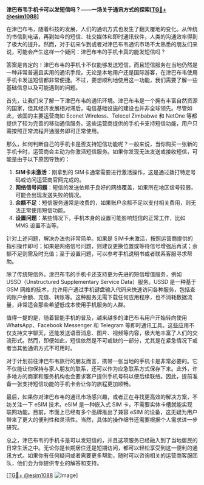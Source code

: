**津巴布韦手机卡可以发短信吗？——一场关于通讯方式的探索[[TG💪+ @esim1088](https://t.me/s/esim1088)]**

在津巴布韦，随着科技的发展，人们的通讯方式也发生了翻天覆地的变化。从传统的书信到电话，再到如今的短信、社交媒体和即时通讯软件，人类的沟通效率得到了极大的提升。然而，对于初来乍到或者对津巴布韦通讯市场不太熟悉的朋友们来说，可能会产生这样一个疑问：津巴布韦的手机卡真的能发短信吗？

答案是肯定的！津巴布韦的手机卡不仅能够发送短信，而且短信服务在当地仍然是一种非常普遍且实用的通讯手段。无论是本地用户还是国际游客，在津巴布韦使用手机卡发送短信都非常便捷。不过，要想顺利地使用这一功能，我们需要了解一些基础信息以及可能遇到的问题。

首先，让我们来了解一下津巴布韦的通讯环境。津巴布韦是一个拥有丰富自然资源的国家，但其经济发展相对滞后，电信基础设施的建设也并非全球领先。尽管如此，该国的主要运营商如 Econet Wireless、Telecel Zimbabwe 和 NetOne 等都提供了较为完善的移动通信服务。这些运营商提供的手机卡支持短信功能，用户只需按照正常流程开通服务即可正常使用。

那么，如何判断自己的手机卡是否支持短信功能呢？一般来说，当你购买一张新的手机卡时，运营商会主动为你激活短信服务。如果你发现无法发送或接收短信，可能是由于以下原因导致的：

1. **SIM卡未激活**：刚拿到的 SIM卡通常需要进行激活操作，这是通过拨打特定号码或访问运营商官网完成的。
2. **网络信号问题**：短信的发送依赖于良好的网络覆盖，如果所在地区信号较弱，可能会出现发送失败的情况。
3. **余额不足**：短信服务通常是收费的，如果账户余额不足以支付相关费用，则无法正常使用短信功能。
4. **设置问题**：某些情况下，手机本身的设置可能影响短信的正常工作，比如 MMS 设置不当等。

针对上述问题，解决办法也非常简单。如果是 SIM卡未激活，按照运营商提供的指引操作即可；如果是网络信号问题，则建议更换位置或等待信号增强后再试；余额不足则需及时充值；至于设置问题，可以参考手机说明书或者联系客服寻求帮助。

除了传统短信外，津巴布韦的手机卡还支持更为先进的短信增值服务，例如 USSD（Unstructured Supplementary Service Data）服务。USSD 是一种基于 GSM 网络的技术，允许用户通过手机键盘输入代码来快速访问各种服务，包括查询账户余额、充值、转账等。这种服务无需下载任何应用程序，也不消耗数据流量，非常适合那些希望低成本使用手机服务的人群。

值得一提的是，随着智能手机的普及，越来越多的津巴布韦用户开始转向使用 WhatsApp、Facebook Messenger 和 Telegram 等即时通讯工具。这些应用不仅支持文字聊天，还能发送语音消息、图片、视频等内容，极大地丰富了人们的交流形式。然而，即便如此，短信依然是不可或缺的一部分，尤其是在紧急情况下或者当其他通讯方式不可用时。

对于计划前往津巴布韦旅行的朋友而言，携带一张当地的手机卡是非常必要的。它不仅能让你保持与家人朋友的联系，还可以作为应急联系方式保存下来。此外，许多地方的商家和服务机构也会要求客户提供手机号码以便后续联络。因此，提前准备一张支持短信功能的手机卡会让你的旅程更加顺畅。

最后，如果你对津巴布韦的通讯市场感兴趣，或者正在寻找更高效的解决方案，不妨关注一下 eSIM 技术。eSIM 是一种嵌入式 SIM 卡，不需要实体卡槽就能实现联网功能。目前，市面上已经有多个品牌推出了兼容 eSIM 的设备，这无疑为用户带来了更大的便利性和灵活性。当然，具体的操作细节还需要根据个人需求进一步研究。

总之，津巴布韦的手机卡是可以发短信的，并且这项服务已经融入到了当地居民的日常生活之中。无论你是长期居住还是短期访问，都可以轻松享受到这一便利的通讯方式。如果你有任何疑问或者需要更多帮助，随时可以咨询相关的运营商客服团队，他们会为你提供专业的解答和支持。

[[TG💪+ @esim1088](https://t.me/s/esim1088) ![Image](https://i.postimg.cc/4NQfJmqS/Snipaste-2025-05-13-00-14-12.png)]